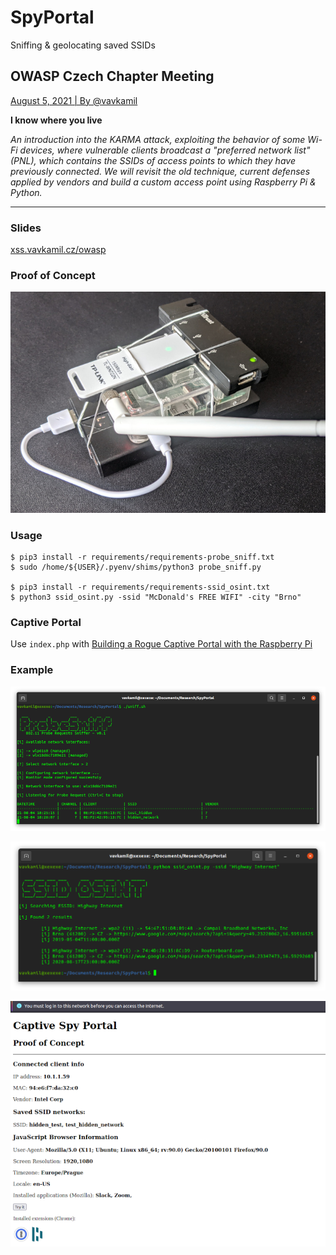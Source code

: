 # SpyPortal
Sniffing &amp; geolocating saved SSIDs

## OWASP Czech Chapter Meeting
[August 5, 2021 | By @vavkamil](https://www.eventbrite.com/e/owasp-czech-chapter-meeting-registration-162360236839)

**I know where you live**

_An introduction into the KARMA attack, exploiting the behavior of some Wi-Fi devices, where vulnerable clients broadcast a "preferred network list" (PNL), which contains the SSIDs of access points to which they have previously connected. We will revisit the old technique, current defenses applied by vendors and build a custom access point using Raspberry Pi & Python._

---

### Slides

[xss.vavkamil.cz/owasp](https://mark.show/https://xss.vavkamil.cz/owasp/i-know-where-you-live.md#/)

### Proof of Concept

![raspberry-pi](OWASP_talk/raspberry.jpg)

### Usage

```
$ pip3 install -r requirements/requirements-probe_sniff.txt
$ sudo /home/${USER}/.pyenv/shims/python3 probe_sniff.py

$ pip3 install -r requirements/requirements-ssid_osint.txt
$ python3 ssid_osint.py -ssid "McDonald's FREE WIFI" -city "Brno"
```

### Captive Portal

Use `index.php` with [Building a Rogue Captive Portal with the Raspberry Pi](https://jerryryle.github.io/rogueportal/)

### Example

![probe_sniff.py](OWASP_talk/probe_sniff.png)

![ssid_osint.py](OWASP_talk/ssid_osint.png)

![captive-portal](OWASP_talk/captive-portal.png)

